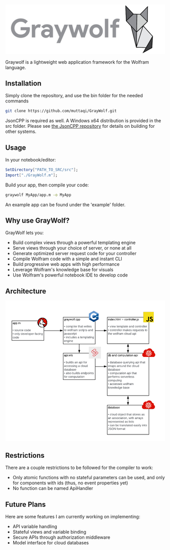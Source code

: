 ![Graywolf Banner](/images/graywolf-banner.png)

Graywolf is a lightweight web application framework for the Wolfram language.

## Installation

Simply clone the repository, and use the bin folder for the needed commands

```bash
git clone https://github.com/muttaqi/GrayWolf.git
```

JsonCPP is required as well. A Windows x64 distribution is provided in the src folder. Please see [the JsonCPP repository](https://github.com/open-source-parsers/jsoncpp) for details on building for other systems.

## Usage

In your notebook/editor:

```mathematica
SetDirectory["PATH_TO_SRC/src"];
Import["./GrayWolf.m"];
```

Build your app, then compile your code:

```bash
graywolf MyApp/app.m -o MyApp
```

An example app can be found under the 'example' folder.

## Why use GrayWolf?

GrayWolf lets you:
* Build complex views through a powerful templating engine
* Serve views through your choice of server, or none at all
* Generate optimized server request code for your controller
* Compile Wolfram code with a simple and instant CLI
* Build progressive web apps with high performance
* Leverage Wolfram's knowledge base for visuals
* Use Wolfram's powerful notebook IDE to develop code
 
## Architecture

![GrayWolf Architecure](/images/architecture.png)

## Restrictions

There are a couple restrictions to be followed for the compiler to work:
* Only atomic functions with no stateful parameters can be used, and only for components with ids (thus, no event properties yet)
* No function can be named ApiHandler

## Future Plans

Here are some features I am currently working on implementing:
* API variable handling
* Stateful views and variable binding
* Secure APIs through authorization middleware
* Model interface for cloud databases